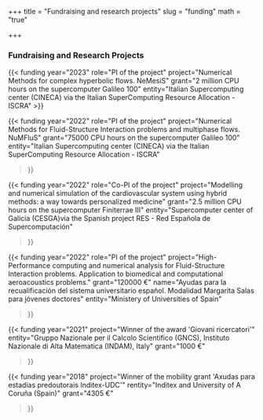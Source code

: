 +++
title = "Fundraising and research projects"
slug = "funding"
math = "true"

+++

### Fundraising and Research Projects

<table>
{{< funding 
    year="2023" 
    role="PI of the project"
    project="Numerical Methods for complex hyperbolic flows. NeMesiS"
    grant="2 million CPU hours on the supercomputer Galileo 100"
	entity="Italian Supercomputing center (CINECA) via the Italian SuperComputing Resource Allocation - ISCRA" 
>}}

{{< funding 
    year="2022" 
    role="PI of the project"
    project="Numerical Methods for Fluid-Structure Interaction problems and multiphase flows. NuMFluS"
    grant="75000 CPU hours on the supercomputer Galileo 100"
	entity="Italian Supercomputing center (CINECA) via the Italian SuperComputing Resource Allocation - ISCRA" 
>}}

{{< funding 
    year="2022" 
    role="Co-PI of the project"
    project="Modelling and numerical simulation of the cardiovascular system using hybrid methods: a way towards personalized medicine"
    grant="2.5 million CPU hours on the supercomputer Finiterrae III"
	entity="Supercomputer center of Galicia (CESGA)via the Spanish project RES - Red Española de Supercomputación" 
>}}

{{< funding 
    year="2022" 
    role="PI of the project"
    project="High-Performance computing and numerical analysis for Fluid-Structure Interaction problems. Application to biomedical and computational aeroacoustics problems."
    grant="120000 €"
	name="Ayudas para la recualificación del sistema universitario español. Modalidad Margarita Salas para jóvenes doctores"
	entity="Ministery of Universities of Spain"
>}}

{{< funding 
    year="2021" 
	project="Winner of the award 'Giovani ricercatori'"
    entity="Gruppo Nazionale per il Calcolo Scientifico (GNCS), Instituto Nazionale di Alta Matematica (INDAM), Italy"
    grant="1000 €"
>}}

{{< funding 
    year="2018" 
	project="Winner of the mobility grant 'Axudas para estadías predoutorais Inditex-UDC'"
    rentity="Inditex and University of A Coruña (Spain)"
    grant="4305 €"
>}}
</table>